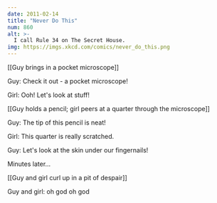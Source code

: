 ```yaml
---
date: 2011-02-14
title: "Never Do This"
num: 860
alt: >-
  I call Rule 34 on The Secret House.
img: https://imgs.xkcd.com/comics/never_do_this.png
---
```

[[Guy brings in a pocket microscope]]

Guy: Check it out - a pocket microscope!

Girl: Ooh! Let's look at stuff!

[[Guy holds a pencil; girl peers at a quarter through the microscope]]

Guy: The tip of this pencil is neat!

Girl: This quarter is really scratched.

Guy: Let's look at the skin under our fingernails!

Minutes later...

[[Guy and girl curl up in a pit of despair]]

Guy and girl: oh god oh god

